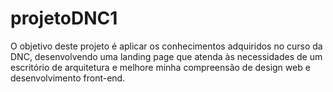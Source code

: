 # projetoDNC1
O objetivo deste projeto é aplicar os conhecimentos adquiridos no curso da DNC, desenvolvendo uma landing page que atenda às necessidades de um escritório de arquitetura e melhore minha compreensão de design web e desenvolvimento front-end.
